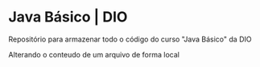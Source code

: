 # Java Básico | DIO
Repositório para armazenar todo o código do curso "Java Básico" da DIO

Alterando o conteudo de um arquivo de forma local
